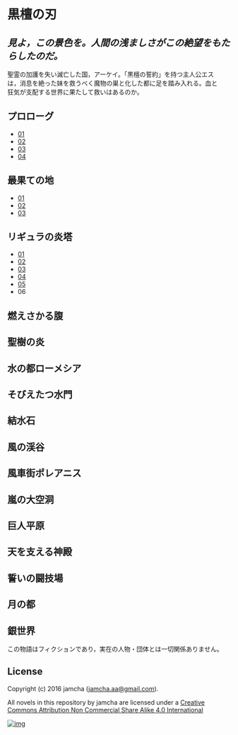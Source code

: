 # 黒檀の刃

## *見よ，この景色を。人間の浅ましさがこの絶望をもたらしたのだ。*

聖霊の加護を失い滅亡した国，アーケイ。「黒檀の誓約」を持つ主人公エス  
は，消息を絶った妹を救うべく魔物の巣と化した都に足を踏み入れる。血と  
狂気が支配する世界に果たして救いはあるのか。  

## プロローグ

-   [01](./articles/prologue/01.md)
-   [02](./articles/prologue/02.md)
-   [03](./articles/prologue/03.md)
-   [04](./articles/prologue/04.md)

## 最果ての地

-   [01](./articles/basecamp/01.md)
-   [02](./articles/basecamp/02.md)
-   [03](./articles/basecamp/03.md)

## リギュラの炎塔

-   [01](./articles/ligulastower/01.md)
-   [02](./articles/ligulastower/02.md)
-   [03](./articles/ligulastower/03.md)
-   [04](./articles/ligulastower/04.md)
-   [05](./articles/ligulastower/05.md)
-   06

## 燃えさかる腹

## 聖樹の炎

## 水の都ローメシア

## そびえたつ水門

## 結水石

## 風の渓谷

## 風車街ポレアニス

## 嵐の大空洞

## 巨人平原

## 天を支える神殿

## 誓いの闘技場

## 月の都

## 銀世界

この物語はフィクションであり，実在の人物・団体とは一切関係ありません。  

## License

Copyright (c) 2016 jamcha (jamcha.aa@gmail.com).  

All novels in this repository by jamcha are licensed under a [Creative Commons Attribution Non Commercial Share Alike 4.0 International](http://creativecommons.org/licenses/by-nc-sa/4.0/deed)  

[![img](http://i.creativecommons.org/l/by-nc-sa/3.0/80x15.png)](http://creativecommons.org/licenses/by-nc-sa/4.0/deed)